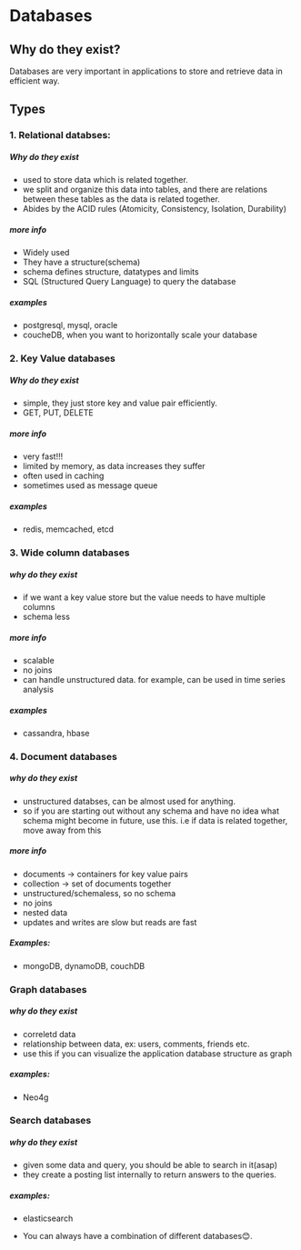 # Databases
## Why do they exist?
Databases are very important in applications to store and retrieve data in efficient way. 

## Types
### 1. Relational databses:
##### Why do they exist
- used to store data which is related together.
- we split and organize this data into tables, and there are relations between these tables as the data is related together.
- Abides by the ACID rules (Atomicity, Consistency, Isolation, Durability)

##### more info
- Widely used
- They have a structure(schema)
- schema defines structure, datatypes and limits
- SQL (Structured Query Language) to query the database

##### examples
- postgresql, mysql, oracle
- coucheDB, when you want to horizontally scale your database

### 2. Key Value databases
##### Why do they exist
- simple, they just store key and value pair efficiently.
- GET, PUT, DELETE

##### more info
- very fast!!!
- limited by memory, as data increases they suffer
- often used in caching
- sometimes used as message queue

##### examples
- redis, memcached, etcd

### 3. Wide column databases
##### why do they exist
- if we want a key value store but the value needs to have multiple columns 
- schema less

##### more info
- scalable
- no joins
- can handle unstructured data. for example, can be used in time series analysis

##### examples
- cassandra, hbase

### 4. Document databases
##### why do they exist
- unstructured databses, can be almost used for anything.
- so if you are starting out without any schema and have no idea what schema might become in future, use this. i.e if data is related together, move away from this

##### more info
- documents -> containers for key value pairs
- collection -> set of documents together
- unstructured/schemaless, so no schema
- no joins
- nested data
- updates and writes are slow but reads are fast

##### Examples:
- mongoDB, dynamoDB, couchDB

### Graph databases
##### why do they exist
- correletd data
- relationship between data, ex: users, comments, friends etc.
- use this if you can visualize the application database structure as graph

##### examples:
- Neo4g

### Search databases
##### why do they exist
- given some data and query, you should be able to search in it(asap)
- they create a posting list internally to return answers to the queries.
##### examples:
- elasticsearch

- You can always have a combination of different databases😊.